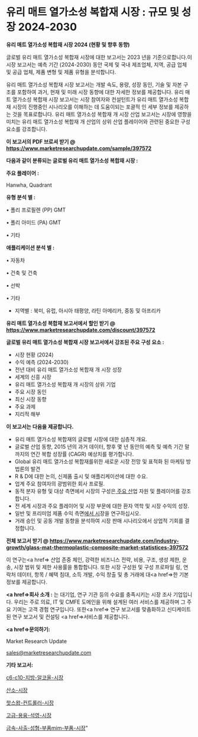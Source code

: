 # 유리 매트 열가소성 복합재 시장 : 규모 및 성장 2024-2030

<strong>유리 매트 열가소성 복합재 시장 2024 (현황 및 향후 동향)</strong>

글로벌 유리 매트 열가소성 복합재 시장에 대한 보고서는 2023 년을 기준으로합니다.이 시장 보고서는 예측 기간 (2024-2030) 동안 국제 및 국내 제조업체, 지역, 공급 업체 및 공급 업체, 제품 변형 및 제품 유형을 분석합니다.

유리 매트 열가소성 복합재 시장 보고서는 개발 속도, 용량, 성장 동인, 기술 및 자본 구조를 포함하여 과거, 현재 및 미래 시장 동향에 대한 자세한 정보를 제공합니다. 유리 매트 열가소성 복합재 시장 보고서는 시장 참여자와 컨설턴트가 유리 매트 열가소성 복합재 시장의 진행중인 시나리오를 이해하는 데 도움이되는 포괄적 인 세부 정보를 제공하는 것을 목표로합니다. 유리 매트 열가소성 복합재 개 시장 산업 보고서는 시장에 영향을 미치는 유리 매트 열가소성 복합재 개 산업의 상위 산업 플레이어와 관련된 중요한 구성 요소를 강조합니다.



<strong>이 보고서의 PDF 브로셔 받기 @ <a href=https://www.marketresearchupdate.com/sample/397572>https://www.marketresearchupdate.com/sample/397572</a></strong>



<strong>다음과 같이 분류되는 글로벌 유리 매트 열가소성 복합재 시장 :</strong>



<strong>주요 플레이어 :</strong>

Hanwha, Quadrant



<strong>유형 분석 별 :</strong>

• 폴리 프로필렌 (PP) GMT

• 폴리 아미드 (PA) GMT

• 기타



<strong>애플리케이션 분석 별 :</strong>

• 자동차

• 건축 및 건축

• 선박

• 기타

<ul>
  <li>지역별 : 북미, 유럽, 아시아 태평양, 라틴 아메리카, 중동 및 아프리카</li>
</ul>


<strong>유리 매트 열가소성 복합재 보고서에서 할인 받기 @ <a href=https://www.marketresearchupdate.com/discount/397572>https://www.marketresearchupdate.com/discount/397572</a></strong>



<strong>글로벌 유리 매트 열가소성 복합재 시장 보고서에서 강조된 주요 구성 요소 :</strong>
<ul>
  <li>시장 현황 (2024)</li>
  <li>수익 예측 (2024-2030)</li>
  <li>전년 대비 유리 매트 열가소성 복합재 개 시장 성장</li>
  <li>세계의 신흥 시장</li>
  <li>유리 매트 열가소성 복합재 개 시장의 상위 기업</li>
  <li>주요 시장 동인</li>
  <li>최신 시장 동향</li>
  <li>주요 과제</li>
  <li>지리적 해부</li>
</ul>


<strong>이 보고서는 다음을 제공합니다.</strong>
<ul>
  <li>유리 매트 열가소성 복합재의 글로벌 시장에 대한 심층적 개요.</li>
  <li>글로벌 산업 동향, 2015 년의 과거 데이터, 향후 몇 년 동안의 예측 및 예측 기간 말까지의 연간 복합 성장률 (CAGR) 예상치를 평가합니다.</li>
  <li>Global 유리 매트 열가소성 복합재를위한 새로운 시장 전망 및 표적화 된 마케팅 방법론의 발견</li>
  <li>R &amp; D에 대한 논의, 신제품 출시 및 애플리케이션에 대한 수요.</li>
  <li>업계 주요 참여자의 광범위한 회사 프로필.</li>
  <li>동적 분자 유형 및 대상 측면에서 시장의 구성은<a href=> 주요 산</a>업 자원 및 플레이어를 강조합니다.</li>
  <li>전 세계 시장과 주요 플레이어 및 시장 부문에 대한 환자 역학 및 시장 수익의 성장.</li>
  <li>일반 및 프리미엄 제품 수익 측면<a href=>에서 시</a>장을 연구하십시오.</li>
  <li>거래 승인 및 공동 개발 동향을 분석하여 시장 판매 시나리오에서 상업적 기회를 결정합니다.</li>
</ul>



<strong>전체 보고서 받기 @ <a href=https://www.marketresearchupdate.com/industry-growth/glass-mat-thermoplastic-composite-market-statistices-397572>https://www.marketresearchupdate.com/industry-growth/glass-mat-thermoplastic-composite-market-statistices-397572</a></strong>

이 연구는<a href=> 산업 존중</a> 체인, 강력한 비즈니스 전략, 비용, 구조, 생성 제한, 운송, 시장 범위 및 제한 사용률을 통합합니다. 또한 시장 구성원 및 구성 프로파일 링, 연락처 데이터, 항목 / 혜택 침대, 소득 개발, 수익 창출 및 총 거래에 대<a href=>한 기본 </a>정보를 제공합니다.



<strong><a href=>회사 소</a>개 :</strong>
는 대기업, 연구 기관 등의 수요를 충족시키는 시장 조사 기업입니다. 우리는 주로 의료, IT 및 CMFE 도메인을 위해 설계된 여러 서비스를 제공하며 그 주요 기여는 고객 경험 연구입니다. 또한<a href=> 연구 보</a>고서를 맞춤화하고 신디케이트 된 연구 보고서 및 컨설팅 <a href=>서비스</a>를 제공합니다.



<strong><a href=>문의하기:</a></strong>

Market Research Update

sales@marketresearchupdate.com



<strong>기타 보고서:</strong>

<a href=https://www.linkedin.com/pulse/c6-c10-지방-알코올-시장-현재-및-미래-성장-2029-survey-spotlight-pro-24-analysis/>c6-c10-지방-알코올-시장</a>

<a href=https://www.linkedin.com/pulse/산소-시장-현재-및-미래-성장-2029-consumer-connection-chronicles-24--hwzmf/>산소-시장</a>

<a href=https://www.linkedin.com/pulse/핫스왑-컨트롤러-시장-경쟁-분석-및-성장-잠재력-2029-survey-spotlight-pro-24-analysis-3inef/>핫스왑-컨트롤러-시장</a>

<a href=https://www.linkedin.com/pulse/고급-용융-석영-시장-세분화-연구-및-목표-고객2030년-isdailynews-oylyf/>고급-용융-석영-시장</a>

<a href=https://www.linkedin.com/pulse/금속-사출-성형-부품mim-부품-시장-동향-및-성장-전망-trendsetters-talk-360-analysis-w7ggf/>금속-사출-성형-부품mim-부품-시장</a>"
